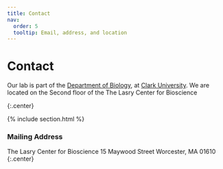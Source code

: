 ```yaml
---
title: Contact
nav:
  order: 5
  tooltip: Email, address, and location
---
```


# <i class="fas fa-envelope"></i>Contact

Our lab is part of the [Department of Biology](https://www.clarku.edu/departments/biology/), at [Clark University](https://www.clarku.edu/).
We are located on the Second floor of the The Lasry Center for Bioscience

{:.center}

{% include section.html %}

### <i class="fas fa-mail-bulk"></i>Mailing Address

The Lasry Center for Bioscience
15 Maywood Street
Worcester, MA 01610 
{:.center}
